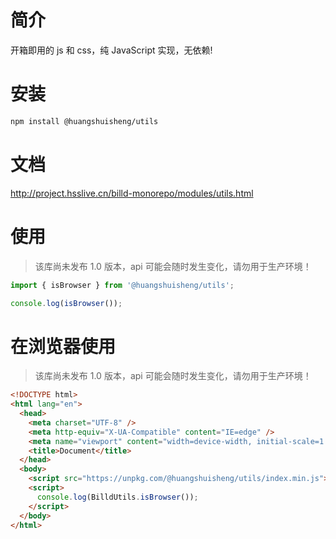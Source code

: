 # 简介

开箱即用的 js 和 css，纯 JavaScript 实现，无依赖!

# 安装

```sh
npm install @huangshuisheng/utils
```

# 文档

http://project.hsslive.cn/billd-monorepo/modules/utils.html

# 使用

> 该库尚未发布 1.0 版本，api 可能会随时发生变化，请勿用于生产环境！

```ts
import { isBrowser } from '@huangshuisheng/utils';

console.log(isBrowser());
```

# 在浏览器使用

> 该库尚未发布 1.0 版本，api 可能会随时发生变化，请勿用于生产环境！

```html
<!DOCTYPE html>
<html lang="en">
  <head>
    <meta charset="UTF-8" />
    <meta http-equiv="X-UA-Compatible" content="IE=edge" />
    <meta name="viewport" content="width=device-width, initial-scale=1.0" />
    <title>Document</title>
  </head>
  <body>
    <script src="https://unpkg.com/@huangshuisheng/utils/index.min.js"></script>
    <script>
      console.log(BilldUtils.isBrowser());
    </script>
  </body>
</html>
```
